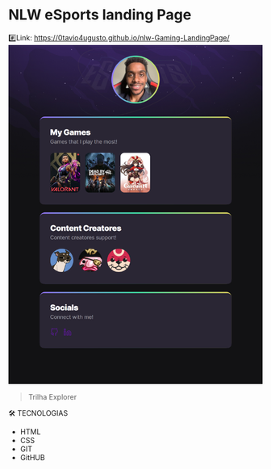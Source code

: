 # NLW eSports landing Page

#️⃣Link: https://0tavio4ugusto.github.io/nlw-Gaming-LandingPage/
![preview](./.github/Preview.png)

> Trilha Explorer

🛠️ TECNOLOGIAS

- HTML
- CSS
- GIT
- GitHUB
